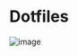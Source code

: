 # Dotfiles
![image](https://user-images.githubusercontent.com/50550545/173220121-c973f4c4-8f69-4ddd-a2b9-3a8bac00585e.png)
